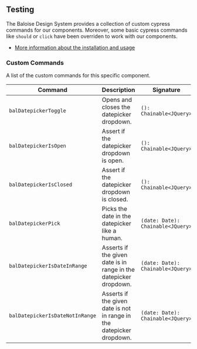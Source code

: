## Testing
 
The Baloise Design System provides a collection of custom cypress commands for our components. Moreover, some basic cypress commands like `should` or `click` have been overriden to work with our components.
 
- [More information about the installation and usage](/components/tooling/testing.html)
 
<!-- START: human documentation -->
 
 
 
 
 
 
 
 
 
 
 
 
 
 
 
 
 
 
 
 
 
 
 
 
 
 
 
 
 
 
 
 
 
 
 
 
 
 
 
 
 
 
 
 
 
 
 
 
 
 
 
 
 
 
 
 
 
 
 
 
 
 
 
 
 
 
 
 
 
 
 
 
 
 
 
 
 
 
 
 
 
 
 
 
 
 
 
 
 
 
 
 
 
 
 
 
 
 
 
 
 
 
 
 
 
 
 
 
 
 
 
 
 
 
 
 
 
 
 
 
 
 
 
 
 








 
 
 
 
 
 
 
 
 
 
 
 
 
 
 
 
 
 
 
 
 
 
 
 
 
 
 
 
 
 
 
 
 
 
 
 
 
 
 
 
 
 
 
 
 
 
 
 
 
 
 
 
 
 
 
 
 
 
 
 
 
 
 
 
 
 
 
 
 
 
 
 
 
 
 
 
 
 
 
 
 
 
 
 
 
 
 
 
 
 
 
 
 
 
 
 
 
 
 
 
 
 
 
 
 
 
 
 
 
 
 
 
 
 
 
 
 
 
 
 
 
 
 
 
 
<!-- END: human documentation -->
 
### Custom Commands
 
A list of the custom commands for this specific component.
 
| Command                         | Description                                                           | Signature                         |
| ------------------------------- | --------------------------------------------------------------------- | --------------------------------- |
| `balDatepickerToggle`           | Opens and closes the datepicker dropdown.                             | `(): Chainable<JQuery>`           |
| `balDatepickerIsOpen`           | Assert if the datepicker dropdown is open.                            | `(): Chainable<JQuery>`           |
| `balDatepickerIsClosed`         | Assert if the datepicker dropdown is closed.                          | `(): Chainable<JQuery>`           |
| `balDatepickerPick`             | Picks the date in the datepicker like a human.                        | `(date: Date): Chainable<JQuery>` |
| `balDatepickerIsDateInRange`    | Asserts if the given date is in range in the datepicker dropdown.     | `(date: Date): Chainable<JQuery>` |
| `balDatepickerIsDateNotInRange` | Asserts if the given date is not in range in the datepicker dropdown. | `(date: Date): Chainable<JQuery>` |
 
 